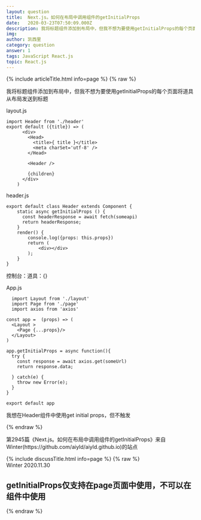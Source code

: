 ```yaml
---
layout: question
title:  Next.js。如何在布局中调用组件的getInitialProps
date:   2020-03-23T07:50:09.000Z
description: 我将标题组件添加到布局中，但我不想为要使用getInitialProps的每个页面将道具从布局发送到标题layout.js  import Hea...
img: 
author: 凯西里
category: question
answer: 1
tags: JavaScript React.js
topic: React.js
---
```

<div class="article-root">
  <div class="article">
    {% include articleTitle.html info=page %}
    {% raw %}
    <div class="article-content"><p><font style="vertical-align: inherit;"><font style="vertical-align: inherit;">我将标题组件添加到布局中，但我不想为要使用getInitialProps的每个页面将道具从布局发送到标题</font></font></p>

<p><font style="vertical-align: inherit;"><font style="vertical-align: inherit;">layout.js  </font></font></p>

<pre><code>import Header from './header'<font></font>
export default ({title}) =&gt; (<font></font>
      &lt;div&gt;<font></font>
        &lt;Head&gt;<font></font>
          &lt;title&gt;{ title }&lt;/title&gt;<font></font>
          &lt;meta charSet='utf-8' /&gt;<font></font>
        &lt;/Head&gt;<font></font>
<font></font>
        &lt;Header /&gt;<font></font>
<font></font>
        {children}<font></font>
      &lt;/div&gt;<font></font>
    )<font></font>
</code></pre>

<p><font style="vertical-align: inherit;"><font style="vertical-align: inherit;">header.js</font></font></p>

<pre><code>export default class Header extends Component {<font></font>
    static async getInitialProps () {<font></font>
      const headerResponse = await fetch(someapi)<font></font>
      return headerResponse;<font></font>
    }<font></font>
    render() {<font></font>
        console.log({props: this.props})<font></font>
        return (<font></font>
            &lt;div&gt;&lt;/div&gt;<font></font>
        );<font></font>
    }<font></font>
}<font></font>
</code></pre>

<p><font style="vertical-align: inherit;"><font style="vertical-align: inherit;">控制台：道具：{}</font></font></p>

<p><font style="vertical-align: inherit;"><font style="vertical-align: inherit;">App.js</font></font></p>

<pre><code>  import Layout from './layout'<font></font>
  import Page from './page'<font></font>
  import axios from 'axios'<font></font>
<font></font>
const app =  (props) =&gt; (<font></font>
  &lt;Layout &gt;<font></font>
    &lt;Page {...props}/&gt;<font></font>
  &lt;/Layout&gt;<font></font>
)<font></font>
<font></font>
app.getInitialProps = async function(){<font></font>
  try {<font></font>
    const response = await axios.get(someUrl)<font></font>
    return response.data;<font></font>
<font></font>
  } catch(e) {<font></font>
    throw new Error(e);<font></font>
  }<font></font>
}<font></font>
<font></font>
export default app<font></font>
</code></pre>

<p><font style="vertical-align: inherit;"><font style="vertical-align: inherit;">我想在Header组件中使用get initial props，但不触发</font></font></p></div>
    {% endraw %}
  </div>
  <p class="winter_mark">第2945篇《Next.js。如何在布局中调用组件的getInitialProps》来自Winter(https://github.com/aiyld/aiyld.github.io)的站点</p>
  <div class="discuss-wrapper">
    {% include discussTitle.html info=page %}
    {% raw %}
    <div class="discuss-item">
        <div class="discuss-parent">
          <div class="discuss-meta">
            <span class="discuss-user">Winter</span>
            <span class="discuss-time">2020.11.30</span>
          </div>
          <div class="discuss-comment"><h2>getInitialProps仅支持在page页面中使用，不可以在组件中使用</h2></div>
        </div></div>
    {% endraw %}
  </div>
<div>
